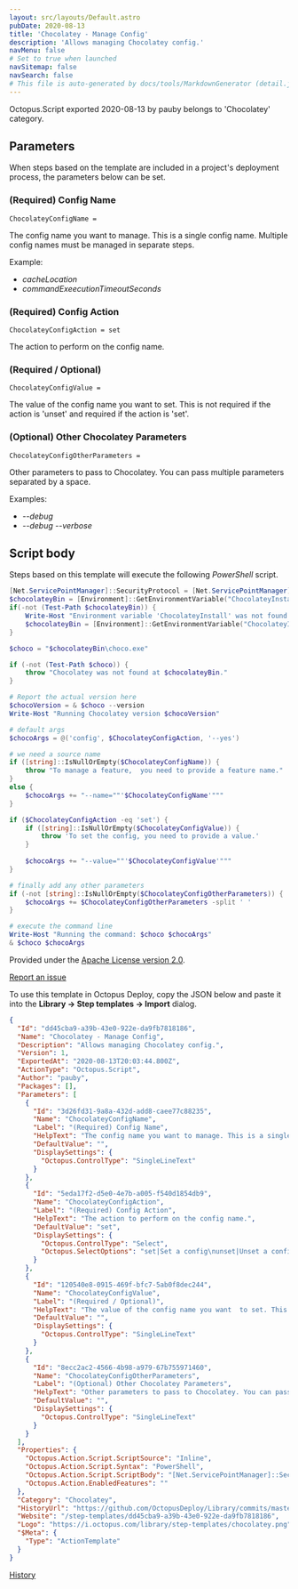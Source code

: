 ```yaml
---
layout: src/layouts/Default.astro
pubDate: 2020-08-13
title: 'Chocolatey - Manage Config'
description: 'Allows managing Chocolatey config.'
navMenu: false
# Set to true when launched
navSitemap: false
navSearch: false
# This file is auto-generated by docs/tools/MarkdownGenerator (detail.js)
---
```


Octopus.Script exported 2020-08-13 by pauby belongs to 'Chocolatey' category.

## Parameters

When steps based on the template are included in a project's deployment process, the parameters below can be set.


<div class="param">

### (Required) Config Name

`ChocolateyConfigName = `

The config name you want to manage. This is a single config name. Multiple config names must be managed in separate steps.

Example:

* _cacheLocation_
* _commandExeecutionTimeoutSeconds_

</div>
        
<div class="param">

### (Required) Config Action

`ChocolateyConfigAction = set`

The action to perform on the config name.

</div>
        
<div class="param">

### (Required / Optional)

`ChocolateyConfigValue = `

The value of the config name you want  to set. This is not required if the action is 'unset' and required if the action is 'set'.

</div>
        
<div class="param">

### (Optional) Other Chocolatey Parameters

`ChocolateyConfigOtherParameters = `

Other parameters to pass to Chocolatey. You can pass multiple parameters separated by a space.

Examples:

* _--debug_
* _--debug_ _--verbose_

</div>
        

## Script body

Steps based on this template will execute the following *PowerShell* script.

```powershell
[Net.ServicePointManager]::SecurityProtocol = [Net.ServicePointManager]::SecurityProtocol -bor [Net.SecurityProtocolType]::Tls12
$chocolateyBin = [Environment]::GetEnvironmentVariable("ChocolateyInstall", "Machine") + "\bin"
if(-not (Test-Path $chocolateyBin)) {
    Write-Host "Environment variable 'ChocolateyInstall' was not found in the system variables. Attempting to find it in the user variables..."
    $chocolateyBin = [Environment]::GetEnvironmentVariable("ChocolateyInstall", "User") + "\bin"
}

$choco = "$chocolateyBin\choco.exe"

if (-not (Test-Path $choco)) {
    throw "Chocolatey was not found at $chocolateyBin."
}

# Report the actual version here
$chocoVersion = & $choco --version
Write-Host "Running Chocolatey version $chocoVersion"

# default args
$chocoArgs = @('config', $ChocolateyConfigAction, '--yes')

# we need a source name
if ([string]::IsNullOrEmpty($ChocolateyConfigName)) {
    throw "To manage a feature,  you need to provide a feature name."
}
else {
	$chocoArgs += "--name=""'$ChocolateyConfigName'"""
}

if ($ChocolateyConfigAction -eq 'set') {
    if ([string]::IsNullOrEmpty($ChocolateyConfigValue)) {
        throw 'To set the config, you need to provide a value.'
    }
    
    $chocoArgs += "--value=""'$ChocolateyConfigValue'"""
}

# finally add any other parameters
if (-not [string]::IsNullOrEmpty($ChocolateyConfigOtherParameters)) {
	$chocoArgs += $ChocolateyConfigOtherParameters -split ' '
}

# execute the command line
Write-Host "Running the command: $choco $chocoArgs"
& $choco $chocoArgs
```

Provided under the [Apache License version 2.0](https://github.com/OctopusDeploy/Library/blob/master/LICENSE.txt).

[Report an issue](https://github.com/OctopusDeploy/Library/issues/new?assignees=&labels=&projects=&template=bug-report.yml&title=Issue%20with%20Chocolatey%20-%20Manage%20Config&step-template=Chocolatey%20-%20Manage%20Config)

<div class="get-json">

To use this template in Octopus Deploy, copy the JSON below and paste it into the **Library → Step templates → Import** dialog.

```json
{
  "Id": "dd45cba9-a39b-43e0-922e-da9fb7818186",
  "Name": "Chocolatey - Manage Config",
  "Description": "Allows managing Chocolatey config.",
  "Version": 1,
  "ExportedAt": "2020-08-13T20:03:44.800Z",
  "ActionType": "Octopus.Script",
  "Author": "pauby",
  "Packages": [],
  "Parameters": [
    {
      "Id": "3d26fd31-9a8a-432d-add8-caee77c88235",
      "Name": "ChocolateyConfigName",
      "Label": "(Required) Config Name",
      "HelpText": "The config name you want to manage. This is a single config name. Multiple config names must be managed in separate steps.\n\nExample:\n\n* _cacheLocation_\n* _commandExeecutionTimeoutSeconds_",
      "DefaultValue": "",
      "DisplaySettings": {
        "Octopus.ControlType": "SingleLineText"
      }
    },
    {
      "Id": "5eda17f2-d5e0-4e7b-a005-f540d1854db9",
      "Name": "ChocolateyConfigAction",
      "Label": "(Required) Config Action",
      "HelpText": "The action to perform on the config name.",
      "DefaultValue": "set",
      "DisplaySettings": {
        "Octopus.ControlType": "Select",
        "Octopus.SelectOptions": "set|Set a config\nunset|Unset a config"
      }
    },
    {
      "Id": "120540e8-0915-469f-bfc7-5ab0f8dec244",
      "Name": "ChocolateyConfigValue",
      "Label": "(Required / Optional)",
      "HelpText": "The value of the config name you want  to set. This is not required if the action is 'unset' and required if the action is 'set'.",
      "DefaultValue": "",
      "DisplaySettings": {
        "Octopus.ControlType": "SingleLineText"
      }
    },
    {
      "Id": "8ecc2ac2-4566-4b98-a979-67b755971460",
      "Name": "ChocolateyConfigOtherParameters",
      "Label": "(Optional) Other Chocolatey Parameters",
      "HelpText": "Other parameters to pass to Chocolatey. You can pass multiple parameters separated by a space.\n\nExamples:\n\n* _--debug_\n* _--debug_ _--verbose_",
      "DefaultValue": "",
      "DisplaySettings": {
        "Octopus.ControlType": "SingleLineText"
      }
    }
  ],
  "Properties": {
    "Octopus.Action.Script.ScriptSource": "Inline",
    "Octopus.Action.Script.Syntax": "PowerShell",
    "Octopus.Action.Script.ScriptBody": "[Net.ServicePointManager]::SecurityProtocol = [Net.ServicePointManager]::SecurityProtocol -bor [Net.SecurityProtocolType]::Tls12\n$chocolateyBin = [Environment]::GetEnvironmentVariable(\"ChocolateyInstall\", \"Machine\") + \"\\bin\"\nif(-not (Test-Path $chocolateyBin)) {\n    Write-Host \"Environment variable 'ChocolateyInstall' was not found in the system variables. Attempting to find it in the user variables...\"\n    $chocolateyBin = [Environment]::GetEnvironmentVariable(\"ChocolateyInstall\", \"User\") + \"\\bin\"\n}\n\n$choco = \"$chocolateyBin\\choco.exe\"\n\nif (-not (Test-Path $choco)) {\n    throw \"Chocolatey was not found at $chocolateyBin.\"\n}\n\n# Report the actual version here\n$chocoVersion = & $choco --version\nWrite-Host \"Running Chocolatey version $chocoVersion\"\n\n# default args\n$chocoArgs = @('config', $ChocolateyConfigAction, '--yes')\n\n# we need a source name\nif ([string]::IsNullOrEmpty($ChocolateyConfigName)) {\n    throw \"To manage a feature,  you need to provide a feature name.\"\n}\nelse {\n\t$chocoArgs += \"--name=\"\"'$ChocolateyConfigName'\"\"\"\n}\n\nif ($ChocolateyConfigAction -eq 'set') {\n    if ([string]::IsNullOrEmpty($ChocolateyConfigValue)) {\n        throw 'To set the config, you need to provide a value.'\n    }\n    \n    $chocoArgs += \"--value=\"\"'$ChocolateyConfigValue'\"\"\"\n}\n\n# finally add any other parameters\nif (-not [string]::IsNullOrEmpty($ChocolateyConfigOtherParameters)) {\n\t$chocoArgs += $ChocolateyConfigOtherParameters -split ' '\n}\n\n# execute the command line\nWrite-Host \"Running the command: $choco $chocoArgs\"\n& $choco $chocoArgs",
    "Octopus.Action.EnabledFeatures": ""
  },
  "Category": "Chocolatey",
  "HistoryUrl": "https://github.com/OctopusDeploy/Library/commits/master/step-templates//opt/buildagent/work/75443764cd38076d/step-templates/chocolatey-manage-config.json",
  "Website": "/step-templates/dd45cba9-a39b-43e0-922e-da9fb7818186",
  "Logo": "https://i.octopus.com/library/step-templates/chocolatey.png",
  "$Meta": {
    "Type": "ActionTemplate"
  }
}
```

[History](https://github.com/OctopusDeploy/Library/commits/master/step-templates/https://github.com/OctopusDeploy/Library/commits/master/step-templates//opt/buildagent/work/75443764cd38076d/step-templates/chocolatey-manage-config.json)

</div>
